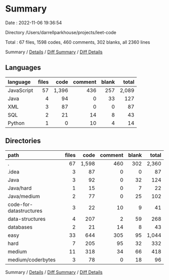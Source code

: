 # Summary

Date : 2022-11-06 19:36:54

Directory /Users/darrellparkhouse/projects/leet-code

Total : 67 files,  1598 codes, 460 comments, 302 blanks, all 2360 lines

Summary / [Details](details.md) / [Diff Summary](diff.md) / [Diff Details](diff-details.md)

## Languages
| language | files | code | comment | blank | total |
| :--- | ---: | ---: | ---: | ---: | ---: |
| JavaScript | 57 | 1,396 | 436 | 257 | 2,089 |
| Java | 4 | 94 | 0 | 33 | 127 |
| XML | 3 | 87 | 0 | 0 | 87 |
| SQL | 2 | 21 | 14 | 8 | 43 |
| Python | 1 | 0 | 10 | 4 | 14 |

## Directories
| path | files | code | comment | blank | total |
| :--- | ---: | ---: | ---: | ---: | ---: |
| . | 67 | 1,598 | 460 | 302 | 2,360 |
| .idea | 3 | 87 | 0 | 0 | 87 |
| Java | 3 | 92 | 0 | 32 | 124 |
| Java/hard | 1 | 15 | 0 | 7 | 22 |
| Java/medium | 2 | 77 | 0 | 25 | 102 |
| code-for-datastructures | 3 | 22 | 10 | 9 | 41 |
| data-structures | 4 | 207 | 2 | 59 | 268 |
| databases | 2 | 21 | 14 | 8 | 43 |
| easy | 33 | 644 | 305 | 95 | 1,044 |
| hard | 7 | 205 | 95 | 32 | 332 |
| medium | 11 | 318 | 34 | 66 | 418 |
| medium/coderbytes | 3 | 78 | 0 | 18 | 96 |

Summary / [Details](details.md) / [Diff Summary](diff.md) / [Diff Details](diff-details.md)